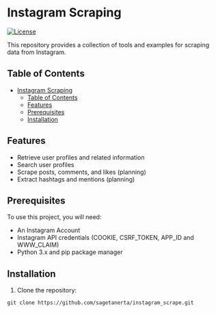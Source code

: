 # Instagram Scraping

[![License](https://img.shields.io/badge/License-MIT-blue.svg)](https://opensource.org/licenses/MIT)

This repository provides a collection of tools and examples for scraping data from Instagram.

## Table of Contents

- [Instagram Scraping](#instagram-scraping)
  - [Table of Contents](#table-of-contents)
  - [Features](#features)
  - [Prerequisites](#prerequisites)
  - [Installation](#installation)

## Features

- Retrieve user profiles and related information
- Search user profiles
- Scrape posts, comments, and likes (planning)
- Extract hashtags and mentions (planning)

## Prerequisites

To use this project, you will need:

- An Instagram Account
- Instagram API credentials (COOKIE, CSRF_TOKEN, APP_ID and WWW_CLAIM)
- Python 3.x and pip package manager

## Installation

1. Clone the repository:

```shell
git clone https://github.com/sagetanerta/instagram_scrape.git

